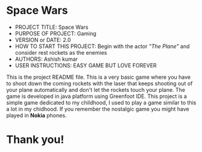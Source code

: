 # Space Wars

- PROJECT TITLE: Space Wars
- PURPOSE OF PROJECT: Gaming
- VERSION or DATE: 2.0
- HOW TO START THIS PROJECT: Begin with the actor _"The Plane"_ and consider rest rockets as the enemies
- AUTHORS: Ashish kumar
- USER INSTRUCTIONS: EASY GAME BUT LOVE FOREVER

This is the project README file. 
This is a very basic game where you have to shoot down the coming rockets with the laser that keeps shooting out of your plane
automatically and don't let the rockets touch your plane. The game is developed in java platform using Greenfoot IDE.
This project is a simple game dedicated to my childhood, I used to play a game similar to this a lot in my chidhood.
If you remember the nostalgic game you might have played in **Nokia** phones.

# Thank you!
